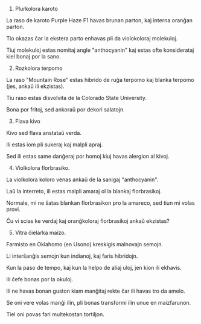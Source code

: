 1) Plurkolora karoto

La raso de karoto Purple Haze F1 havas brunan parton, kaj interna oranĝan parton.

Tio okazas ĉar la ekstera parto enhavas pli da violokoloraj molekuloj.

Tiuj molekuloj estas nomitaj angle "anthocyanin" kaj estas ofte konsiderataj kiel bonaj por la sano.

2) Rozkolora terpomo

La raso "Mountain Rose" estas hibrido de ruĝa terpomo kaj blanka terpomo (jes, ankaŭ ili ekzistas).

Tiu raso estas disvolvita de la Colorado State University.

Bona por fritoj, sed ankoraŭ por dekori salatojn.

3) Flava kivo

Kivo sed flava anstataŭ verda.

Ili estas iom pli sukeraj kaj malpli apraj.

Sed ili estas same danĝeraj por homoj kiuj havas alergion al kivoj.

4) Violkolora florbrasiko.

La violkolora koloro venas ankaŭ de la sanigaj "anthocyanin".

Laŭ la interreto, ili estas malpli amaraj ol la blankaj florbrasikoj.

Normale, mi ne ŝatas blankan florbrasikon pro la amareco, sed tiun mi volas provi.

Ĉu vi scias ke verdaj kaj oranĝkoloraj florbrasikoj ankaŭ ekzistas?

5) Vitra ĉielarka maizo.

Farmisto en Oklahomo (en Usono) kreskigis malnovajn semojn.

Li interŝanĝis semojn kun indianoj, kaj faris hibridojn.

Kun la paso de tempo, kaj kun la helpo de aliaj uloj, jen kion ili ekhavis.

Ili ĉefe bonas por la okuloj.

Ili ne havas bonan guston kiam manĝitaj rekte ĉar ili havas tro da amelo.

Se oni vere volas manĝi ilin, pli bonas transformi ilin unue en maizfarunon.

Tiel oni povas fari multekostan tortiljon.
